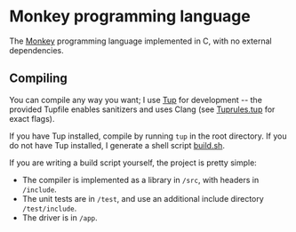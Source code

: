 # Monkey programming language

The [Monkey](https://interpreterbook.com/#the-monkey-programming-language)
programming language implemented in C, with no external dependencies.

## Compiling

You can compile any way you want; I use [Tup](https://gittup.org/tup/) for development
-- the provided Tupfile enables sanitizers and uses Clang
(see [Tuprules.tup](/Tuprules.tup) for exact flags).

If you have Tup installed, compile by running `tup` in the root directory.
If you do not have Tup installed, I generate a shell script [build.sh](/build.sh).

If you are writing a build script yourself, the project is pretty simple:
- The compiler is implemented as a library in `/src`, with headers in `/include`.
- The unit tests are in `/test`, and use an additional include directory `/test/include`.
- The driver is in `/app`.
